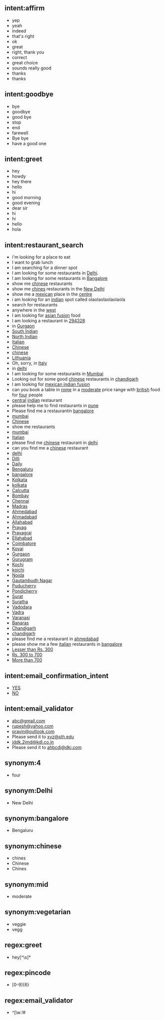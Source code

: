 ## intent:affirm
- yep
- yeah
- indeed
- that's right
- ok
- great
- right, thank you
- correct
- great choice
- sounds really good
- thanks
- thanks

## intent:goodbye
- bye
- goodbye
- good bye
- stop
- end
- farewell
- Bye bye
- have a good one

## intent:greet
- hey
- howdy
- hey there
- hello
- hi
- good morning
- good evening
- dear sir
- hi
- hi
- hello
- hola

## intent:restaurant_search
- i'm looking for a place to eat
- I want to grab lunch
- I am searching for a dinner spot
- I am looking for some restaurants in [Delhi](location).
- I am looking for some restaurants in [Bangalore](location)
- show me [chinese](cuisine) restaurants
- show me [chines](cuisine:chinese) restaurants in the [New Delhi](location:Delhi)
- show me a [mexican](cuisine) place in the [centre](location)
- i am looking for an [indian](cuisine) spot called olaolaolaolaolaola
- search for restaurants
- anywhere in the [west](location)
- I am looking for [asian fusion](cuisine) food
- I am looking a restaurant in [294328](location)
- in [Gurgaon](location)
- [South Indian](cuisine)
- [North Indian](cuisine)
- [Italian](cuisine)
- [Chinese](cuisine:chinese)
- [chinese](cuisine)
- [Lithuania](location)
- Oh, sorry, in [Italy](location)
- in [delhi](location)
- I am looking for some restaurants in [Mumbai](location)
- Looking out for some good [chinese](cuisine:chinese) restaurants in [chandigarh](location:Chandigarh)
- I am looking for [mexican indian fusion](cuisine)
- can you book a table in [rome](location) in a [moderate](price:mid) price range with [british](cuisine) food for [four](people:4) people
- [central](location) [indian](cuisine) restaurant
- please help me to find restaurants in [pune](location)
- Please find me a restaurantin [bangalore](location)
- [mumbai](location)
- [Chinese](cuisine:chinese)
- show me restaurants
- [mumbai](location)
- [Italian](cuisine)
- please find me [chinese](cuisine) restaurant in [delhi](location)
- can you find me a [chinese](cuisine) restaurant
- [delhi](location)
- [Dilli](location:Delhi)
- [Daily](location:Delhi)
- [Bengaluru](location:Bangalore)
- [bangalore](location:Bangalore)
- [Kolkata](location)
- [kolkata](location:Kolkata)
- [Calcutta](location:Kolkata)
- [Bombay](location:Mumbai)
- [Chennai](location)
- [Madras](location:Chennai)
- [Ahmedabad](location)
- [Ahmadabad](location:Ahmedabad)
- [Allahabad](location)
- [Prayag](location:Allahabad)
- [Prayagraj](location:Allahabad)
- [Ellahabad](location:Allahabad)
- [Coimbatore](location)
- [Kovai](location:Coimbatore)
- [Gurgaon](location)
- [Gurugram](location:Gurgaon)
- [Kochi](location)
- [koichi](location:Kochi)
- [Noida](location)
- [Gautambudh Nagar](location:Noida)
- [Puducherry](location)
- [Pondicherry](location:Puducherry)
- [Surat](location)
- [Suratha](location:Surat)
- [Vadodara](location)
- [Vadra](location:Vadodara)
- [Varanasi](location)
- [Banaras](location:Varanasi)
- [Chandigarh](location)
- [chandigarh](location:Chandigarh)
- please find me a restaurant in [ahmedabad](location)
- please show me a few [italian](cuisine) restaurants in [bangalore](location)
- [Lesser than Rs. 300](price)
- [Rs. 300 to 700](price)
- [More than 700](price)

## intent:email_confirmation_intent
- [YES](email_confirmation)
- [NO](email_confirmation)

## intent:email_validator
- [abc@gmail.com](email)
- [rupesh@yahoo.com](email)
- [pravin@outlook.com](email)
- Please send it to [xyz@sth.edu](email)
- [jddk.2jmd@kdl.co.in](email)
- Please send it to [ahbcdj@dkj.com](email)

## synonym:4
- four


## synonym:Delhi
- New Delhi


## synonym:bangalore
- Bengaluru

## synonym:chinese
- chines
- Chinese
- Chines

## synonym:mid
- moderate

## synonym:vegetarian
- veggie
- vegg

## regex:greet
- hey[^\s]*

## regex:pincode
- [0-9]{6}

## regex:email_validator
- ^[\\w.!#$%&'*+-=?^_`{|}~]+@[\\w]+[.][\\w]+[.]?[\\w]+$